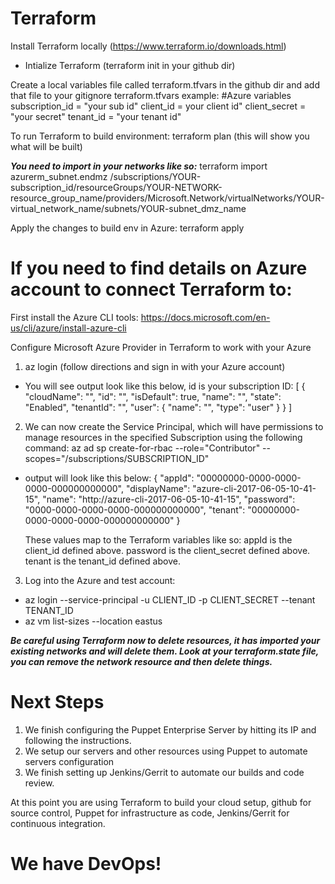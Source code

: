 # Terraform

Install Terraform locally (https://www.terraform.io/downloads.html)
 - Intialize Terraform (terraform init in your github dir)

 Create a local variables file called terraform.tfvars in the github dir and add that file to your gitignore
 terraform.tfvars example:
 #Azure variables
 subscription_id = "your sub id"
 client_id       = your client id"
 client_secret   = "your secret"
 tenant_id       = "your tenant id"



To run Terraform to build environment:
 terraform plan (this will show you what will be built)

 ***You need to import in your networks like so:***
 terraform import azurerm_subnet.endmz /subscriptions/YOUR-subscription_id/resourceGroups/YOUR-NETWORK-resource_group_name/providers/Microsoft.Network/virtualNetworks/YOUR-virtual_network_name/subnets/YOUR-subnet_dmz_name

 Apply the changes to build env in Azure:
 terraform apply


# If you need to find details on Azure account to connect Terraform to:
First install the Azure CLI tools:
https://docs.microsoft.com/en-us/cli/azure/install-azure-cli

Configure Microsoft Azure Provider in Terraform to work with your Azure
1) az login (follow directions and sign in with your Azure account)
  - You will see output look like this below, id is your subscription ID:
  [
  {
    "cloudName": "",
    "id": "",
    "isDefault": true,
    "name": "",
    "state": "Enabled",
    "tenantId": "",
    "user": {
      "name": "",
      "type": "user"
    }
  }
]
2) We can now create the Service Principal, which will have permissions to manage resources in the specified Subscription using the following command:
az ad sp create-for-rbac --role="Contributor" --scopes="/subscriptions/SUBSCRIPTION_ID"
 - output will look like this below:
{
  "appId": "00000000-0000-0000-0000-000000000000",
  "displayName": "azure-cli-2017-06-05-10-41-15",
  "name": "http://azure-cli-2017-06-05-10-41-15",
  "password": "0000-0000-0000-0000-000000000000",
  "tenant": "00000000-0000-0000-0000-000000000000"
}

   These values map to the Terraform variables like so:
   appId is the client_id defined above.
   password is the client_secret defined above.
   tenant is the tenant_id defined above.

3) Log into the Azure and test account:
 - az login --service-principal -u CLIENT_ID -p CLIENT_SECRET --tenant TENANT_ID
 - az vm list-sizes --location eastus

 ***Be careful using Terraform now to delete resources, it has imported your existing networks and will delete them. Look at your terraform.state file, you can remove the network resource and then delete things.***


# Next Steps
1) We finish  configuring the Puppet Enterprise Server by hitting its IP and following the instructions.
2) We setup our servers and other resources using Puppet to automate servers configuration
3) We finish setting up Jenkins/Gerrit to automate our builds and code review.

At this point you are using Terraform to build your cloud setup, github for source control, Puppet for infrastructure as code, Jenkins/Gerrit for continuous integration.
# We have DevOps! 
